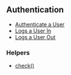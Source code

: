## Authentication

* [Authenticate a User]({url}/authentication)
* [Logs a User In]({url}/authentication/login)
* [Logs a User Out]({url}/authentication/logout)

### Helpers

* [check()]({url}/authentication/helpers#check-if-the-user-is-logged-in)
